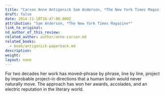 ```yaml
---
title: "Carson Anne Antigonick Sam Anderson, *The New York Times Magazine*"
draft: false
date: 2014-11-10T16:47:00.000Z
attribution: "Sam Anderson, *The New York Times Magazine*"
link_to_original:
nd_author_of_this_review:
related_author: author/anne-carson.md
related_books:
  - book/antigonick-paperback.md
description:
weight:
layout: none
---
```

For two decades her work has moved–phrase by phrase, line by line, project by improbable project–in directions that a human brain would never naturally move. The approach has won her awards, accolades, and an electric reputation in the literary world.

